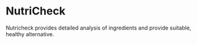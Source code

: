 # NutriCheck
Nutricheck provides detailed analysis of ingredients and provide suitable,  healthy alternative.

